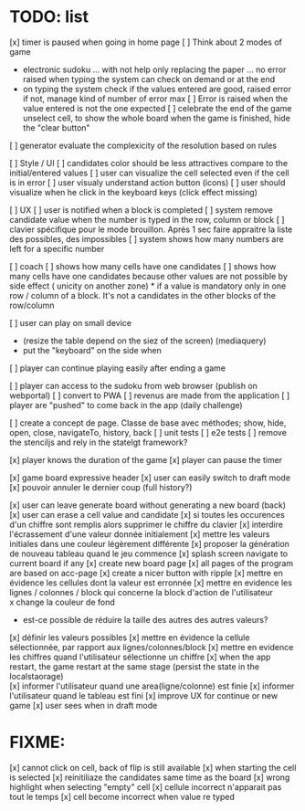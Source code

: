# TODO: list

[x] timer is paused when going in home page
[ ] Think about 2 modes of game
  - electronic sudoku ... with not help only replacing the paper ... no error raised when typing
    the system can check on demand or at the end
  - on typing the system check if the values entered are good, raised error if not, manage kind of number of error max
[ ] Error is raised when the value entered is not the one expected 
[ ] celebrate the end of the game
  unselect cell, to show the whole board
  when the game is finished, hide the "clear button"

[ ] generator evaluate the complexicity of the resolution based on rules

[ ] Style / UI
  [ ] candidates color should be less attractives compare to the initial/entered values
  [ ] user can visualize the cell selected even if the cell is in error
  [ ] user visualy understand action button (icons)
  [ ] user should visualize when he click in the keyboard keys (click effect missing)

[ ] UX
  [ ] user is notified when a block is completed
  [ ] system remove candidate value when the number is typed in the row, column or block
  [ ] clavier spécifique pour le mode brouillon. Aprés 1 sec faire appraitre la liste des possibles, des impossibles
  [ ] system shows how many numbers are left for a specific number

[ ] coach
  [ ] shows how many cells have one candidates
  [ ] shows how many cells have one candidates because other values are not possible by side effect
    ( unicity on another zone)
    * if a value is mandatory only in one row / column of a block. It's not a candidates in the other blocks of the row/column

[ ] user can play on small device
  * (resize the table depend on the siez of the screen)
  (mediaquery)
  * put the "keyboard" on the side when 

[ ] player can continue playing easily after ending a game

[ ] player can access to the sudoku from web browser (publish on webportal)
[ ] convert to PWA
[ ] revenus are made from the application
[ ] player are "pushed" to come back in the app (daily challenge)

[ ] create a concept de page. Classe de base avec méthodes; show, hide, open, close, navigateTo, history, back
[ ] unit tests
[ ] e2e tests
[ ] remove the stenciljs and rely in the statelgt framework?


[x] player knows the duration of the game
[x] player can pause the timer

[x] game board expressive header
  [x] user can easily switch to draft mode
  [x] pouvoir annuler le dernier coup (full history?)

[x] user can leave generate board without generating a new board (back)
[x] user can erase a cell value and candidate
[x] si toutes les occurences d'un chiffre sont remplis alors supprimer le chiffre du clavier 
[x] interdire l'écrassement d'une valeur donnée initialement
[x] mettre les valeurs initiales dans une couleur légèrement différente
[x] proposer la génération de nouveau tableau quand le jeu commence
[x] splash screen navigate to current board if any
[x] create new board page
[x] all pages of the program are based on acc-page
[x] create a nicer button with ripple
[x] mettre en évidence les cellules dont la valeur est erronnée
[x] mettre en evidence les lignes / colonnes / block qui concerne la block d'action de l'utilisateur  
  x change la couleur de fond
  - est-ce possible de réduire la taille des autres des autres valeurs?

[x] définir les valeurs possibles
[x] mettre en évidence la cellule sélectionnée, par rapport aux lignes/colonnes/block
[x] mettre en evidence les chiffres quand l'utilisateur sélectionne un chiffre
[x] when the app restart, the game restart at the same stage (persist the state in the localstaorage)  
[x] informer l'utilisateur quand une area(ligne/colonne) est finie
[x] informer l'utilisateur quand le tableau est fini
[x] improve UX for continue or new game
[x] user sees when in draft mode

# FIXME: 

[x] cannot click on cell, back of flip is still available
[x] when starting the cell is selected
[x] reinitiliaze the candidates same time as the board
[x] wrong highlight when selecting "empty" cell
[x] cellule incorrect n'apparait pas tout le temps
[x] cell become incorrect when value re typed